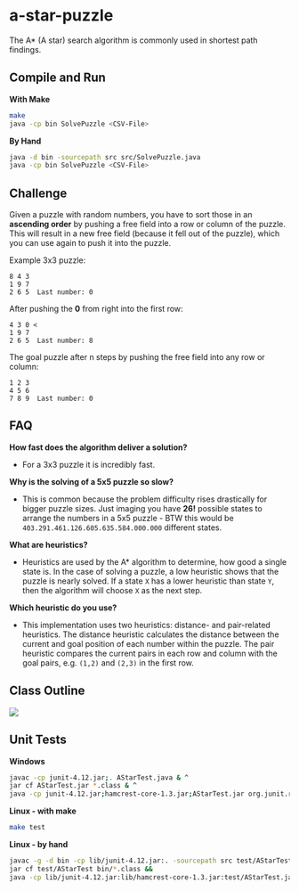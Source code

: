 # a-star-puzzle

The A* (A star) search algorithm is commonly used in shortest path findings.

## Compile and Run

**With Make**

```bash
make
java -cp bin SolvePuzzle <CSV-File>
```

**By Hand**

```bash
java -d bin -sourcepath src src/SolvePuzzle.java
java -cp bin SolvePuzzle <CSV-File>
```

## Challenge

Given a puzzle with random numbers, you have to sort those in an <b>ascending order</b> by pushing a free field into a row or column of the puzzle. This will result in a new free field (because it fell out of the puzzle), which you can use again to push it into the puzzle.

Example 3x3 puzzle:

```
8 4 3
1 9 7
2 6 5  Last number: 0
```

After pushing the <b>0</b> from right into the first row:

```
4 3 0 <
1 9 7
2 6 5  Last number: 8
```

The goal puzzle after n steps by pushing the free field into any row or column:

```
1 2 3
4 5 6
7 8 9  Last number: 0
```

## FAQ

**How fast does the algorithm deliver a solution?**
- For a 3x3 puzzle it is incredibly fast.

**Why is the solving of a 5x5 puzzle so slow?**
- This is common because the problem difficulty rises drastically for bigger puzzle sizes. Just imaging you have <b>26!</b> possible states to arrange the numbers in a 5x5 puzzle - BTW this would be `403.291.461.126.605.635.584.000.000` different states.

**What are heuristics?**
- Heuristics are used by the A* algorithm to determine, how good a single state is. In the case of solving a puzzle, a low heuristic shows that the puzzle is nearly solved. If a state `X` has a lower heuristic than state `Y`, then the algorithm will choose `X` as the next step.

**Which heuristic do you use?**
- This implementation uses two heuristics: distance- and pair-related heuristics. The distance heuristic calculates the distance between the current and goal position of each number within the puzzle. The pair heuristic compares the current pairs in each row and column with the goal pairs, e.g. `(1,2)` and `(2,3)` in the first row.

## Class Outline

![](http://i.imgur.com/cM7K7mk.png)

## Unit Tests

**Windows**

```bash
javac -cp junit-4.12.jar;. AStarTest.java & ^
jar cf AStarTest.jar *.class & ^
java -cp junit-4.12.jar;hamcrest-core-1.3.jar;AStarTest.jar org.junit.runner.JUnitCore AStarTest
```

**Linux - with make**

```bash
make test
```

**Linux - by hand**
```bash
javac -g -d bin -cp lib/junit-4.12.jar:. -sourcepath src test/AStarTest.java && 
jar cf test/AStarTest bin/*.class &&
java -cp lib/junit-4.12.jar:lib/hamcrest-core-1.3.jar:test/AStarTest.jar:bin org.junit.runner.JUnitCore AStarTest
```
